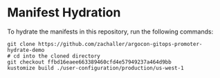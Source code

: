 # Manifest Hydration

To hydrate the manifests in this repository, run the following commands:

```shell
git clone https://github.com/zachaller/argocon-gitops-promoter-hydrate-demo
# cd into the cloned directory
git checkout ffbd16eaee663389460cfd4e57949237a464d9bb
kustomize build ./user-configuration/production/us-west-1
```
